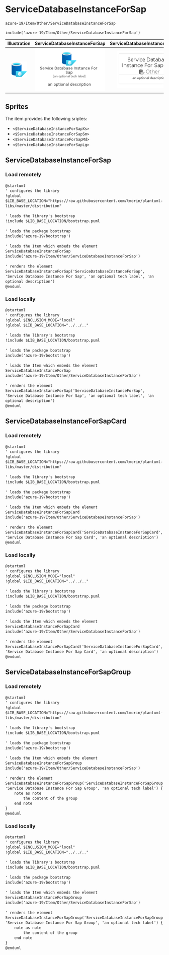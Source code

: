# ServiceDatabaseInstanceForSap


```text
azure-19/Item/Other/ServiceDatabaseInstanceForSap
```

```text
include('azure-19/Item/Other/ServiceDatabaseInstanceForSap')
```



| Illustration | ServiceDatabaseInstanceForSap | ServiceDatabaseInstanceForSapCard | ServiceDatabaseInstanceForSapGroup |
| :---: | :---: | :---: | :---: |
| ![illustration for Illustration](../../../azure-19/Item/Other/ServiceDatabaseInstanceForSap.png) | ![illustration for ServiceDatabaseInstanceForSap](../../../azure-19/Item/Other/ServiceDatabaseInstanceForSap.Local.png) | ![illustration for ServiceDatabaseInstanceForSapCard](../../../azure-19/Item/Other/ServiceDatabaseInstanceForSapCard.Local.png) | ![illustration for ServiceDatabaseInstanceForSapGroup](../../../azure-19/Item/Other/ServiceDatabaseInstanceForSapGroup.Local.png) |



## Sprites
The item provides the following sriptes:

- `<$ServiceDatabaseInstanceForSapXs>`
- `<$ServiceDatabaseInstanceForSapSm>`
- `<$ServiceDatabaseInstanceForSapMd>`
- `<$ServiceDatabaseInstanceForSapLg>`





## ServiceDatabaseInstanceForSap

### Load remotely
```plantuml
@startuml
' configures the library
!global $LIB_BASE_LOCATION="https://raw.githubusercontent.com/tmorin/plantuml-libs/master/distribution"

' loads the library's bootstrap
!include $LIB_BASE_LOCATION/bootstrap.puml

' loads the package bootstrap
include('azure-19/bootstrap')

' loads the Item which embeds the element ServiceDatabaseInstanceForSap
include('azure-19/Item/Other/ServiceDatabaseInstanceForSap')

' renders the element
ServiceDatabaseInstanceForSap('ServiceDatabaseInstanceForSap', 'Service Database Instance For Sap', 'an optional tech label', 'an optional description')
@enduml
```

### Load locally
```plantuml
@startuml
' configures the library
!global $INCLUSION_MODE="local"
!global $LIB_BASE_LOCATION="../../.."

' loads the library's bootstrap
!include $LIB_BASE_LOCATION/bootstrap.puml

' loads the package bootstrap
include('azure-19/bootstrap')

' loads the Item which embeds the element ServiceDatabaseInstanceForSap
include('azure-19/Item/Other/ServiceDatabaseInstanceForSap')

' renders the element
ServiceDatabaseInstanceForSap('ServiceDatabaseInstanceForSap', 'Service Database Instance For Sap', 'an optional tech label', 'an optional description')
@enduml
```

## ServiceDatabaseInstanceForSapCard

### Load remotely
```plantuml
@startuml
' configures the library
!global $LIB_BASE_LOCATION="https://raw.githubusercontent.com/tmorin/plantuml-libs/master/distribution"

' loads the library's bootstrap
!include $LIB_BASE_LOCATION/bootstrap.puml

' loads the package bootstrap
include('azure-19/bootstrap')

' loads the Item which embeds the element ServiceDatabaseInstanceForSapCard
include('azure-19/Item/Other/ServiceDatabaseInstanceForSap')

' renders the element
ServiceDatabaseInstanceForSapCard('ServiceDatabaseInstanceForSapCard', 'Service Database Instance For Sap Card', 'an optional description')
@enduml
```

### Load locally
```plantuml
@startuml
' configures the library
!global $INCLUSION_MODE="local"
!global $LIB_BASE_LOCATION="../../.."

' loads the library's bootstrap
!include $LIB_BASE_LOCATION/bootstrap.puml

' loads the package bootstrap
include('azure-19/bootstrap')

' loads the Item which embeds the element ServiceDatabaseInstanceForSapCard
include('azure-19/Item/Other/ServiceDatabaseInstanceForSap')

' renders the element
ServiceDatabaseInstanceForSapCard('ServiceDatabaseInstanceForSapCard', 'Service Database Instance For Sap Card', 'an optional description')
@enduml
```

## ServiceDatabaseInstanceForSapGroup

### Load remotely
```plantuml
@startuml
' configures the library
!global $LIB_BASE_LOCATION="https://raw.githubusercontent.com/tmorin/plantuml-libs/master/distribution"

' loads the library's bootstrap
!include $LIB_BASE_LOCATION/bootstrap.puml

' loads the package bootstrap
include('azure-19/bootstrap')

' loads the Item which embeds the element ServiceDatabaseInstanceForSapGroup
include('azure-19/Item/Other/ServiceDatabaseInstanceForSap')

' renders the element
ServiceDatabaseInstanceForSapGroup('ServiceDatabaseInstanceForSapGroup', 'Service Database Instance For Sap Group', 'an optional tech label') {
    note as note
        the content of the group
    end note
}
@enduml
```

### Load locally
```plantuml
@startuml
' configures the library
!global $INCLUSION_MODE="local"
!global $LIB_BASE_LOCATION="../../.."

' loads the library's bootstrap
!include $LIB_BASE_LOCATION/bootstrap.puml

' loads the package bootstrap
include('azure-19/bootstrap')

' loads the Item which embeds the element ServiceDatabaseInstanceForSapGroup
include('azure-19/Item/Other/ServiceDatabaseInstanceForSap')

' renders the element
ServiceDatabaseInstanceForSapGroup('ServiceDatabaseInstanceForSapGroup', 'Service Database Instance For Sap Group', 'an optional tech label') {
    note as note
        the content of the group
    end note
}
@enduml
```


